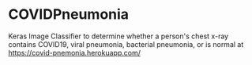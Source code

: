 # COVIDPneumonia
Keras Image Classifier to determine whether a person's chest x-ray contains COVID19, viral pneumonia, bacterial pneumonia, or is normal at https://covid-pnemonia.herokuapp.com/

